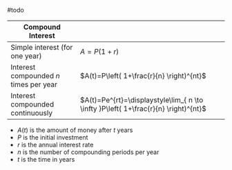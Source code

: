 
#todo 


| Compound Interest                      |                                                                                     |
| -------------------------------------- | ----------------------------------------------------------------------------------- |
| Simple interest (for one year)         | $A=P(1+r)$                                                                          |
| Interest compounded $n$ times per year | $A(t)=P\left( 1+\frac{r}{n} \right)^{nt}$                                           |
| Interest compounded continuously       | $A(t)=Pe^{rt}=\displaystyle\lim_{ n \to \infty }P\left( 1+\frac{r}{n} \right)^{nt}$ |

- $A(t)$ is the amount of money after $t$ years
- $P$ is the initial investment
- $r$ is the annual interest rate
- $n$ is the number of compounding periods per year
- $t$ is the time in years




